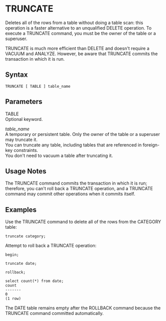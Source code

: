 # TRUNCATE<a name="r_TRUNCATE"></a>

Deletes all of the rows from a table without doing a table scan: this operation is a faster alternative to an unqualified DELETE operation\. To execute a TRUNCATE command, you must be the owner of the table or a superuser\.

TRUNCATE is much more efficient than DELETE and doesn't require a VACUUM and ANALYZE\. However, be aware that TRUNCATE commits the transaction in which it is run\.

## Syntax<a name="r_TRUNCATE-synopsis"></a>

```
TRUNCATE [ TABLE ] table_name
```

## Parameters<a name="r_TRUNCATE-parameters"></a>

TABLE   
Optional keyword\. 

 *table\_name*   
A temporary or persistent table\. Only the owner of the table or a superuser may truncate it\.   
You can truncate any table, including tables that are referenced in foreign\-key constraints\.   
You don't need to vacuum a table after truncating it\. 

## Usage Notes<a name="r_TRUNCATE_usage_notes"></a>

The TRUNCATE command commits the transaction in which it is run; therefore, you can't roll back a TRUNCATE operation, and a TRUNCATE command may commit other operations when it commits itself\. 

## Examples<a name="r_TRUNCATE-examples"></a>

Use the TRUNCATE command to delete all of the rows from the CATEGORY table: 

```
truncate category;
```

Attempt to roll back a TRUNCATE operation: 

```
begin;

truncate date;

rollback;

select count(*) from date;
count
-------
0
(1 row)
```

The DATE table remains empty after the ROLLBACK command because the TRUNCATE command committed automatically\. 